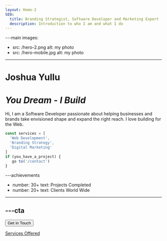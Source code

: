 ```yaml
---
layout: Home-2
SEO:
  title: Branding Strategist, Software Developer and Marketing Expert
  description: Introduction to who I am and what I do
---
```


---main
images:

- src: /hero-2.png
  alt: my photo
- src: /hero-mobile.jpg
  alt: my photo

---

# <Typewriter>Joshua Yullu</Typewriter>

# _You Dream_ <span>-</span> _I Build_

Hi, I am a Software Developer passionate about
helping businesses and brands take envisioned shape and expand the right reach.
I love building for the Web.

```js {2-4} showLineNumbers
const services = [
  'Web Development',
  'Branding Strategy',
  'Digital Marketing'
]
if (you_have_a_project) {
   go to('/contact')
}
```

---achievements

- number: 30+
  text: Projects Completed
- number: 20+
  text: Clients World Wide

---

## ---cta

<Button href="/contact" size="sm">
  Get in Touch
</Button>

[Services Offered](/services)
